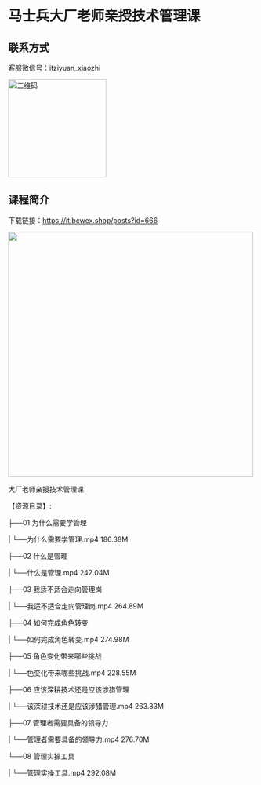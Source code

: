 # 马士兵大厂老师亲授技术管理课

## 联系方式

客服微信号：itziyuan_xiaozhi

<img src="https://ziyuanyun.oss-cn-guangzhou.aliyuncs.com/common/20240614073449/666b82192834a.jpg" width="200" height="200" alt="二维码">

## 课程简介

下载链接：https://it.bcwex.shop/posts?id=666

<img src="https://ziyuanyun.oss-cn-guangzhou.aliyuncs.com/yun/20240515152203/6644629bc57e0.jpg" width="500" alt="">

  大厂老师亲授技术管理课



 【资源目录】:

 ├──01 为什么需要学管理

 | └──为什么需要学管理.mp4 186.38M

 ├──02 什么是管理

 | └──什么是管理.mp4 242.04M

 ├──03 我适不适合走向管理岗

 | └──我适不适合走向管理岗.mp4 264.89M

 ├──04 如何完成角色转变

 | └──如何完成角色转变.mp4 274.98M

 ├──05 角色变化带来哪些挑战

 | └──色变化带来哪些挑战.mp4 228.55M

 ├──06 应该深耕技术还是应该涉猎管理

 | └──该深耕技术还是应该涉猎管理.mp4 263.83M

 ├──07 管理者需要具备的领导力

 | └──管理者需要具备的领导力.mp4 276.70M

 └──08 管理实操工具

 | └──管理实操工具.mp4 292.08M

  